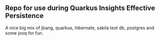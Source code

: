 ## Repo for use during Quarkus Insights Effective Persistence

A nice big mix of jbang, quarkus, hibernate, sakila test db, postgres and some jooq for fun.

